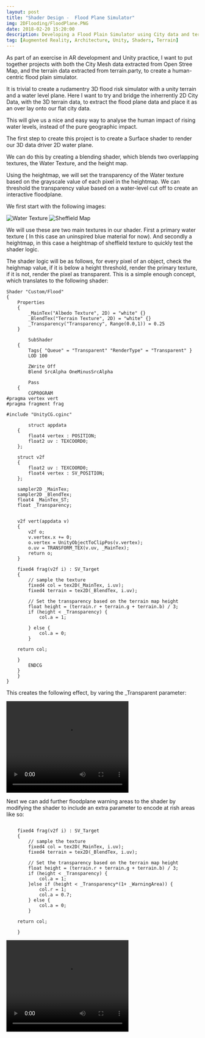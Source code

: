 ```yaml
---
layout: post
title: "Shader Design -  Flood Plane Simulator"
img: 2DFlooding/FloodPlane.PNG
date: 2018-02-20 15:20:00
description: Developing a Flood Plain Simulator using City data and terrain maps, in 2D.
tag: [Augmented Reality, Architecture, Unity, Shaders, Terrain]
---
```



As part of an exercise in AR development and Unity practice, I want to put together projects with both the City Mesh data extracted from Open Stree Map, and the terrain data extracted from terrain.party, to create a human-centric flood plain simulator.

It is trivial to create a rudamentry 3D flood risk simulator with a unity terrain and a water level plane. Here I want to try and bridge the inherrently 2D City Data, with the 3D terrain data, to extract the flood plane data and place it as an over lay onto our flat city data.

This will give us a nice and easy way to analyse the human impact of rising water levels, instead of the pure geographic impact.

The first step to create this project is to create a Surface shader to render our 3D data driver 2D water plane.

We can do this by creating a blending shader, which blends two overlapping textures, the Water Texture, and the height map.

Using the heightmap, we will set the transparency of the Water texture based on the grayscale value of each pixel in the heightmap. We can threshold the transparency value based on a water-level cut off to create an interactive floodplane.

We first start with the following images:

<div class="img_row">
	<img style="max-height: 100%"  src="{{ site.baseurl }}/img/Blogs/2DFlooding/blue.png" alt="Water Texture" title="Water Texture"/>	
    <img style="max-height: 100%"  src="{{ site.baseurl }}/img/Blogs/2DFlooding/Sheffield.png" alt="Sheffield Map" title="Sheffield Map"/>
</div>

We will use these are two main textures in our shader. First a primary water texture ( In this case an uninspired blue material for now). And secondly a heightmap, in this case a heightmap of sheffield texture to quickly test the shader logic.

The shader logic will be as follows, for every pixel of an object, check the heighmap value, if it is below a height threshold, render the primary texture, if it is not, render the pixel as transparent. This is a simple enough concept, which translates to the following shader:

~~~
Shader "Custom/Flood" 
{
	Properties
	{
		_MainTex("Albedo Texture", 2D) = "white" {}
		_BlendTex("Terrain Texture", 2D) = "white" {}
		_Transparency("Transparency", Range(0.0,1)) = 0.25
	}

		SubShader
	{
		Tags{ "Queue" = "Transparent" "RenderType" = "Transparent" }
		LOD 100

		ZWrite Off
		Blend SrcAlpha OneMinusSrcAlpha

		Pass
	{
		CGPROGRAM
#pragma vertex vert
#pragma fragment frag

#include "UnityCG.cginc"

		struct appdata
	{
		float4 vertex : POSITION;
		float2 uv : TEXCOORD0;
	};

	struct v2f
	{
		float2 uv : TEXCOORD0;
		float4 vertex : SV_POSITION;
	};

	sampler2D _MainTex;
	sampler2D _BlendTex;
	float4 _MainTex_ST;
	float _Transparency;


	v2f vert(appdata v)
	{
		v2f o;
		v.vertex.x += 0;
		o.vertex = UnityObjectToClipPos(v.vertex);
		o.uv = TRANSFORM_TEX(v.uv, _MainTex);
		return o;
	}

	fixed4 frag(v2f i) : SV_Target
	{
		// sample the texture
		fixed4 col = tex2D(_MainTex, i.uv);
		fixed4 terrain = tex2D(_BlendTex, i.uv);

		// Set the transparency based on the terrain map height
		float height = (terrain.r + terrain.g + terrain.b) / 3;
		if (height < _Transparency) {
			col.a = 1;
			
		} else {
			col.a = 0;
		}

	return col;

	}
		ENDCG
	}
	}
}
~~~

This creates the following effect, by varing the _Transparent parameter:

 <video width="320" height="240" controls>
  <source src="{{ site.baseurl }}/img/Blogs/2DFlooding/flooding.webm" type="video/webm">
Your browser does not support the video tag.
</video> 

Next we can add further floodplane warning areas to the shader by modifying the shader to include an extra parameter to encode at rish areas like so:

~~~

	fixed4 frag(v2f i) : SV_Target
	{
		// sample the texture
		fixed4 col = tex2D(_MainTex, i.uv);
		fixed4 terrain = tex2D(_BlendTex, i.uv);

		// Set the transparency based on the terrain map height
		float height = (terrain.r + terrain.g + terrain.b) / 3;
		if (height < _Transparency) {
			col.a = 1;
		}else if (height < _Transparency*(1+ _WarningArea)) {
			col.r = 1;
			col.a = 0.7;
		} else {
			col.a = 0;
		}

	return col;

	}
~~~

 <video width="320" height="240" controls>
  <source src="{{ site.baseurl }}/img/Blogs/2DFlooding/atrisk.webm" type="video/webm">
Your browser does not support the video tag.